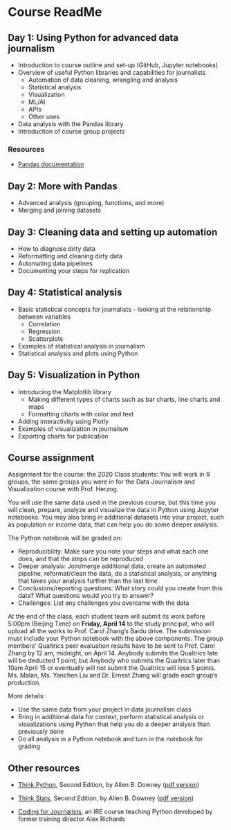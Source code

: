 # Course ReadMe


## Day 1: Using Python for advanced data journalism

- Introduction to course outline and set-up (GitHub, Jupyter notebooks)
- Overview of useful Python libraries and capabilities for journalists
  - Automation of data cleaning, wrangling and analysis
  - Statistical analysis
  - Visualization
  - ML/AI
  - APIs
  - Other uses
- Data analysis with the Pandas library
- Introduction of course group projects

### Resources
- [Pandas documentation](https://pandas.pydata.org/docs/index.html)

## Day 2: More with Pandas
- Advanced analysis (grouping, functions, and more)
- Merging and joining datasets


## Day 3: Cleaning data and setting up automation
- How to diagnose dirty data
- Reformatting and cleaning dirty data
- Automating data pipelines
- Documenting your steps for replication

## Day 4: Statistical analysis
- Basic statistical concepts for journalists - looking at the relationship between variables
  - Correlation 
  - Regression
  - Scatterplots
- Examples of statistical analysis in journalism
- Statistical analysis and plots using Python


## Day 5: Visualization in Python
- Introducing the Matplotlib library
  - Making different types of charts such as bar charts, line charts and maps
  - Formatting charts with color and text
- Adding interactivity using Plotly
- Examples of visualization in journalism
- Exporting charts for publication


## Course assignment 

Assignment for the course: the 2020 Class students: You will work in 9 groups, the same groups you were in for the Data Journalism and Visualization course with Prof. Herzog. 

You will use the same data used in the previous course, but this time you will clean, prepare, analyze and visualize the data in Python using Jupyter notebooks. You may also bring in additional datasets into your project, such as population or income data, that can help you do some deeper analysis. 

The Python notebook will be graded on:
- Reproducibility: Make sure you note your steps and what each one does, and that the steps can be reproduced
- Deeper analysis: Join/merge additional data, create an automated pipeline, reformat/clean the data, do a statistical analysis, or anything that takes your analysis further than the last time 
- Conclusions/reporting questions: What story could you create from this data? What questions would you try to answer?
- Challenges: List any challenges you overcame with the data

At the end of the class, each student team will submit its work before 5:00pm (Beijing Time) on **Friday, April 14** to the study principal, who will upload all the works to Prof. Carol Zhang’s Baidu drive. The submission must include your Python notebook with the above components. The group members’ Qualtrics peer evaluation results have to be sent to Prof. Carol Zhang by 12 am, midnight, on April 14. Anybody submits the Qualtrics late will be deducted 1 point; but Anybody who submits the Qualtrics later than 10am April 15 or eventually will not submit the Qualtrics will lose 5 points. Ms. Malan, Ms. Yanchen Liu and Dr. Ernest Zhang will grade each group’s production. 

More details:
- Use the same data from your project in data journalism class
- Bring in additional data for context, perform statistical analysis or visualizations using Python that help you do a deeper analysis than previously done 
- Do all analysis in a Python notebook and turn in the notebook for grading


## Other resources


- [Think Python](https://greenteapress.com/wp/think-python-2e/), Second Edition, by Allen B. Downey ([pdf version](https://greenteapress.com/thinkpython2/thinkpython2.pdf))

- [Think Stats](https://greenteapress.com/wp/think-stats-2e/), Second Edition, by Allen B. Downey ([pdf version](https://greenteapress.com/thinkstats2/thinkstats2.pdf))

- [Coding for Journalists](https://coding-for-journalists.readthedocs.io/), an IRE course teaching Python developed by former training director Alex Richards
